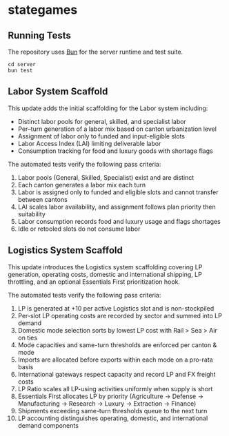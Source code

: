 # stategames

## Running Tests

The repository uses [Bun](https://bun.sh) for the server runtime and test suite.

```
cd server
bun test
```

## Labor System Scaffold

This update adds the initial scaffolding for the Labor system including:

- Distinct labor pools for general, skilled, and specialist labor
- Per–turn generation of a labor mix based on canton urbanization level
- Assignment of labor only to funded and input-eligible slots
- Labor Access Index (LAI) limiting deliverable labor
- Consumption tracking for food and luxury goods with shortage flags

The automated tests verify the following pass criteria:

1. Labor pools (General, Skilled, Specialist) exist and are distinct
2. Each canton generates a labor mix each turn
3. Labor is assigned only to funded and eligible slots and cannot transfer between cantons
4. LAI scales labor availability, and assignment follows plan priority then suitability
5. Labor consumption records food and luxury usage and flags shortages
6. Idle or retooled slots do not consume labor

## Logistics System Scaffold

This update introduces the Logistics system scaffolding covering LP generation, operating costs, domestic and international shipping, LP throttling, and an optional Essentials First prioritization hook.

The automated tests verify the following pass criteria:

1. LP is generated at +10 per active Logistics slot and is non-stockpiled
2. Per-slot LP operating costs are recorded by sector and summed into LP demand
3. Domestic mode selection sorts by lowest LP cost with Rail > Sea > Air on ties
4. Mode capacities and same-turn thresholds are enforced per canton & mode
5. Imports are allocated before exports within each mode on a pro-rata basis
6. International gateways respect capacity and record LP and FX freight costs
7. LP Ratio scales all LP-using activities uniformly when supply is short
8. Essentials First allocates LP by priority (Agriculture → Defense → Manufacturing → Research → Luxury → Extraction → Finance)
9. Shipments exceeding same-turn thresholds queue to the next turn
10. LP accounting distinguishes operating, domestic, and international demand components
